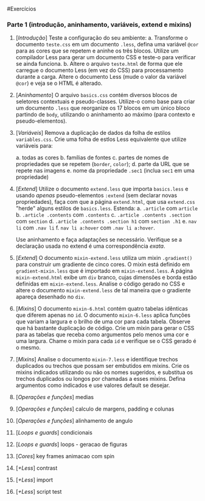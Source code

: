 #Exercícios
### Parte 1 (introdução, aninhamento, variáveis, extend e mixins)   
1. [*Introdução*] Teste a configuração do seu ambiente:
   a. Transforme o documento `teste.css` em um documento `.less`, defina uma variável `@cor` para as cores que se repetem e aninhe os três blocos. Utilize um compilador Less para gerar um documento CSS e teste-o para verificar se ainda funciona.
   b. Altere o arquivo `teste.html` de forma que ele carregue o documento Less (em vez do CSS) para processamento durante a carga. Altere o documento Less (mude o valor da variável `@cor`) e veja se o HTML é alterado.

2. [*Aninhamento*] O arquivo `basics.css` contém diversos blocos de seletores contextuais e pseudo-classes. Utilize-o como base para criar um documento `.less` que reorganize os 17 blocos em um único bloco partindo de `body`, utilizando o aninhamento ao máximo (para contexto e pseudo-elementos).3. [*Variáveis*] Remova a duplicação de dados da folha de estilos `variables.css`. Crie uma folha de estlos Less equivalente que utilize variáveis para:

    a. todas as cores
    b. famílias de fontes
    c. partes de nomes de propriedades que se repetem (`border`, `color`);
    d. parte da URL que se repete nas imagens
    e. nome da propriedade `.sec1` (inclua `sec1` em uma propriedade)4. [*Extend*] Utilize o documento `extend.less` que importa `basics.less` e usando *apenas* pseudo-elementos `:extend` (sem declarar novas propriedades), faça com que a página `extend.html`, que usa `extend.css` "herde" alguns estilos de `basics.less`. Estenda:
   a. `.article` com `article`   b. `.article .contents` com `.contents`
   c. `.article .contents .section` com `section`
   d. `.article .contents .section h1` com `section .h1`
   e. `nav li` com `.nav li`
   f. `nav li a:hover` com `.nav li a:hover`. 
   
   Use aninhamento e faça adaptações se necessário. Verifique se a declaração usada no extend é uma correspondência *exata*.

5. [*Extend*] O documento `mixin-extend.less` utiliza um mixin `.gradient()` para construir um gradiente de cinco cores. O mixin está definido em `gradient-mixin.less` que é importado em `mixin-extend.less`. A página `mixin-extend.html` exibe um `div` branco, cujas dimensões e borda estão definidas em `mixin-extend.less`. Analise o código gerado no CSS e altere o documento `mixin-extend.less` de tal maneira que o gradiente apareça desenhado no `div`.

6. [*Mixins*] O documento `mixin-6.html` contém quatro tabelas idênticas que diferem apenas no `id`. O documento `mixin-6.less` aplica funções que variam a largura e o brilho de uma cor para cada tabela. Observe que há bastante duplicação de código. Crie um mixin para gerar o CSS para as tabelas que receba como argumentos pelo menos uma cor e uma largura. Chame o mixin para cada `id` e verifique se o CSS gerado é o mesmo.

7. [*Mixins*] Analise o documento `mixin-7.less` e identifique trechos duplicados ou trechos que possam ser embutidos em mixins. Crie os mixins indicados utilizando ou não os nomes sugeridos, e substitua os trechos duplicados ou longos por chamadas a esses mixins. Defina argumentos como indicados e use valores default se desejar.
8. [*Operações e funções*] medias
9. [*Operações e funções*]  calculo de margens, padding e colunas
10. [*Operações e funções*]  alinhamento de angulo11. [*Loops e guards*] condicionais12. [*Loops e guards*] loops - geracao de figuras
13. [*Cores*] key frames animacao com spin14. [*+Less*] contrast15. [*+Less*] import16. [*+Less*] script test